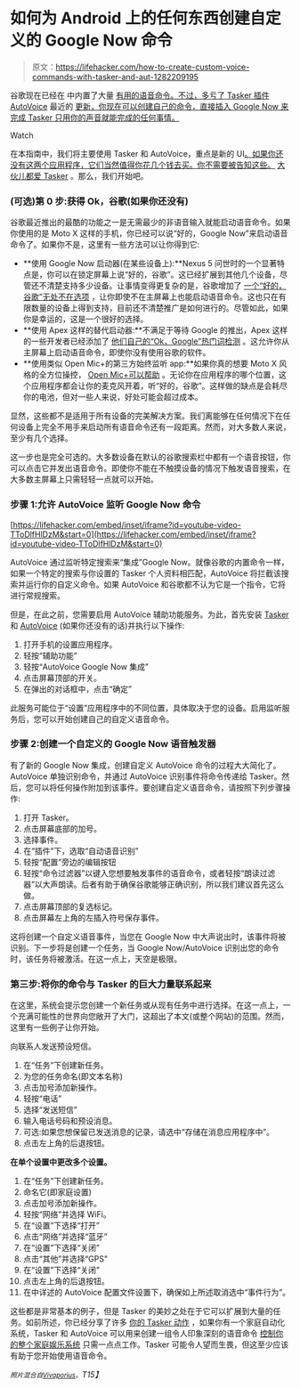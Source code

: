 # 如何为 Android 上的任何东西创建自定义的 Google Now 命令

> 原文：<https://lifehacker.com/how-to-create-custom-voice-commands-with-tasker-and-aut-1282209195>

谷歌现在已经在 中内置了大量 [有用的语音命令。不过，多亏了 Tasker 插件 AutoVoice](https://lifehacker.com/everything-you-didnt-know-you-could-do-with-google-voi-512727229) 最近的 [更新，你现在可以创建自己的命令，直接插入 Google Now 来完成 Tasker 只用你的声音就能完成的任何事情。](http://lifehacker.com/preview/autovoice-now-lets-you-create-custom-google-now-command-1607156863)

Watch

在本指南中，我们将主要使用 Tasker 和 AutoVoice，重点是新的 UI[。如果你还没有这两个应用程序，它们当然值得你花几个钱去买。你不需要被告知这些。](https://lifehacker.com/taskers-new-user-friendly-ui-makes-automating-your-andr-5992802) [大伙儿都爱 Tasker](http://lifehacker.com/show-us-your-best-tasker-actions-487360630) 。那么，我们开始吧。

### (可选)第 0 步:获得 Ok，谷歌(如果你还没有)

谷歌最近推出的最酷的功能之一是无需最少的非语音输入就能启动语音命令。如果你使用的是 Moto X 这样的手机，你已经可以说“好的，Google Now”来启动语音命令了。如果你不是，这里有一些方法可以让你得到它:

*   **使用 Google Now 启动器(在某些设备上):**Nexus 5 问世时的一个显著特点是，你可以在锁定屏幕上说“好的，谷歌”。这已经扩展到其他几个设备，尽管还不清楚支持多少设备。让事情变得更复杂的是，谷歌增加了 [一个“好的，谷歌”无处不在选项](http://www.androidpolice.com/2014/06/25/apk-download-google-search-v3-5-14-brings-ok-google-hotword-detection-to-any-screen/) ，让你即使不在主屏幕上也能启动语音命令。这也只在有限数量的设备上得到支持，目前还不清楚推广是如何进行的。尽管如此，如果你是幸运的，这是一个很好的选择。
*   **使用 Apex 这样的替代启动器:**不满足于等待 Google 的推出，Apex 这样的一些开发者已经添加了 [他们自己的“Ok，Google”热门词检测](http://www.androidpolice.com/2014/06/25/apex-launcher-adds-ok-google-hotword-detection-and-dynamic-icon-support-for-today-calendar-in-version-2-4/) 。这允许你从主屏幕上启动语音命令，即使你没有使用谷歌的软件。
*   **使用类似 Open Mic+的第三方始终监听 app:**如果你真的想要 Moto X 风格的全方位操控， [Open Mic+可以帮助](http://lifehacker.com/open-mic-brings-the-moto-xs-touchless-control-to-any-1211465747) 。无论你在应用程序的哪个位置，这个应用程序都会让你的麦克风开着，听“好的，谷歌”。这样做的缺点是会耗尽你的电池，但对一些人来说，好处可能会超过成本。

显然，这些都不是适用于所有设备的完美解决方案。我们离能够在任何情况下在任何设备上完全不用手来启动所有语音命令还有一段距离。然而，对大多数人来说，至少有几个选择。

这一步也是完全可选的。大多数设备在默认的谷歌搜索栏中都有一个语音按钮，你可以点击它并发出语音命令。即使你不能在不触摸设备的情况下触发语音搜索，在大多数主屏幕上只需轻轻一点就可以开始。

### 步骤 1:允许 AutoVoice 监听 Google Now 命令

 [https://lifehacker.com/embed/inset/iframe?id=youtube-video-TToDlfHlDzM&start=0](https://lifehacker.com/embed/inset/iframe?id=youtube-video-TToDlfHlDzM&start=0) 

AutoVoice 通过监听特定搜索来“集成”Google Now。就像谷歌的内置命令一样，如果一个特定的搜索与你设置的 Tasker 个人资料相匹配，AutoVoice 将拦截该搜索并运行你的自定义命令。如果 AutoVoice 和谷歌都不认为它是一个指令，它将进行常规搜索。

但是，在此之前，您需要启用 AutoVoice 辅助功能服务。为此，首先安装 [Tasker](https://play.google.com/store/apps/details?id=net.dinglisch.android.taskerm) 和 [AutoVoice](https://play.google.com/store/apps/details?id=com.joaomgcd.autovoice) (如果你还没有的话)并执行以下操作:

1.  打开手机的设置应用程序。
2.  轻按“辅助功能”
3.  轻按“AutoVoice Google Now 集成”
4.  点击屏幕顶部的开关。
5.  在弹出的对话框中，点击“确定”

此服务可能位于“设置”应用程序中的不同位置，具体取决于您的设备。启用监听服务后，您可以开始创建自己的自定义语音命令。

### 步骤 2:创建一个自定义的 Google Now 语音触发器

有了新的 Google Now 集成，创建自定义 AutoVoice 命令的过程大大简化了。AutoVoice 单独识别命令，并通过 AutoVoice 识别事件将命令传递给 Tasker。然后，您可以将任何操作附加到该事件。要创建自定义语音命令，请按照下列步骤操作:

1.  打开 Tasker。
2.  点击屏幕底部的加号。
3.  选择事件。
4.  在“插件”下，选取“自动语音识别”
5.  轻按“配置”旁边的编辑按钮
6.  轻按“命令过滤器”以键入您想要触发事件的语音命令，或者轻按“朗读过滤器”以大声朗读。后者有助于确保谷歌能够正确识别，所以我们建议首先这么做。
7.  点击屏幕顶部的复选标记。
8.  点击屏幕左上角的左插入符号保存事件。

这将创建一个自定义语音事件，当您在 Google Now 中大声说出时，该事件将被识别。下一步将是创建一个任务，当 Google Now/AutoVoice 识别出您的命令时，该任务将被激活。在这一点上，天空是极限。

### 第三步:将你的命令与 Tasker 的巨大力量联系起来

在这里，系统会提示您创建一个新任务或从现有任务中进行选择。在这一点上，一个充满可能性的世界向您敞开了大门，这超出了本文(或整个网站)的范围。然而，这里有一些例子让你开始。

向联系人发送预设短信。

1.  在“任务”下创建新任务。
2.  为您的任务命名(即文本名称)
3.  点击加号添加新操作。
4.  轻按“电话”
5.  选择“发送短信”
6.  输入电话号码和预设消息。
7.  可选:如果您想保留已发送消息的记录，请选中“存储在消息应用程序中”。
8.  点击左上角的后退按钮。

**在单个设置中更改多个设置。**

1.  在“任务”下创建新任务。
2.  命名它(即家庭设置)
3.  点击加号添加新操作。
4.  轻按“网络”并选择 WiFi。
5.  在“设置”下选择“打开”
6.  点击“网络”并选择“蓝牙”
7.  在“设置”下选择“关闭”
8.  点击“其他”并选择“GPS”
9.  在“设置”下选择“关闭”
10.  点击左上角的后退按钮。
11.  在中详述的 AutoVoice 配置文件设置下，确保如上所述取消选中“事件行为”。

这些都是非常基本的例子，但是 Tasker 的美妙之处在于它可以扩展到大量的任务。如前所述，你已经分享了许多 [你的 Tasker 动作](http://lifehacker.com/show-us-your-best-tasker-actions-487360630) ，如果你有一个家庭自动化系统，Tasker 和 AutoVoice 可以用来创建一组令人印象深刻的语音命令 [控制你的整个家庭娱乐系统](https://lifehacker.com/automate-your-home-via-voice-commands-with-tasker-and-v-493876426) 只需一点点工作。Tasker 可能令人望而生畏，但这至少应该有助于您开始使用语音命令。

*<small>照片混合自</small>*[*<small>Vivaporius</small>*](http://conworld.wikia.com/wiki/File:Thermal_Energy_Blast.jpg)*<small>。</small>T15】*